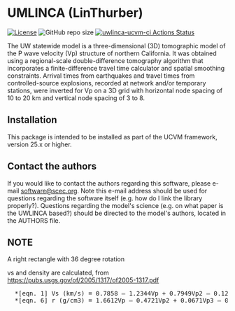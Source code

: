 # UMLINCA (LinThurber)

[![License](https://img.shields.io/badge/License-BSD_3--Clause-blue.svg)](https://opensource.org/licenses/BSD-3-Clause)
![GitHub repo size](https://img.shields.io/github/repo-size/sceccode/uwlinca)
[![uwlinca-ucvm-ci Actions Status](https://github.com/SCECcode/uwlinca/workflows/uwlinca-ucvm-ci/badge.svg)](https://github.com/SCECcode/uwlinca/actions)

The UW statewide model is a three-dimensional (3D) tomographic model of the P wave velocity (Vp) structure 
of northern California. It was obtained using a regional-scale double-difference tomography algorithm that 
incorporates a finite-difference travel time calculator and spatial smoothing constraints. Arrival times 
from earthquakes and travel times from controlled-source explosions, recorded at network and/or temporary
stations, were inverted for Vp on a 3D grid with horizontal node spacing of 10 to 20 km and vertical node 
spacing of 3 to 8.

## Installation

This package is intended to be installed as part of the UCVM framework,
version 25.x or higher.

## Contact the authors

If you would like to contact the authors regarding this software,
please e-mail software@scec.org. Note this e-mail address should
be used for questions regarding the software itself (e.g. how
do I link the library properly?). Questions regarding the model's
science (e.g. on what paper is the UWLINCA based?) should be directed
to the model's authors, located in the AUTHORS file.

## NOTE

A right rectangle with 36 degree rotation

vs and density are calculated, from https://pubs.usgs.gov/of/2005/1317/of2005-1317.pdf

<pre>
  *[eqn. 1] Vs (km/s) = 0.7858 – 1.2344Vp + 0.7949Vp2 – 0.1238Vp3 + 0.0064Vp4
  *[eqn. 6] r (g/cm3) = 1.6612Vp – 0.4721Vp2 + 0.0671Vp3 – 0.0043Vp4 + 0.000106Vp5

</pre>

